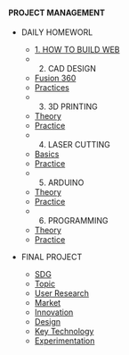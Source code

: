 <!-- 侧边栏 docs/_sidebar.md -->
####        PROJECT MANAGEMENT
- DAILY HOMEWORL
  - [1. HOW TO BUILD WEB](PM/Howtobuild/githubpage.md)
  -  2. CAD DESIGN
    - [Fusion 360](PM/CAD/installcad.md)
    - [Practices](PM/CAD/practicecad.md)
  -  3. 3D PRINTING
    - [Theory](PM/3dprinting/theory.md)
    - [Practice](PM/3dprinting/practice.md)
  -  4. LASER CUTTING
    - [Basics](https://www.nexmaker.com/doc/6laser_cutter/basic.html)
    - [Practice](PM/Lasercutting/practice.md)
  -  5. ARDUINO
    - [Theory](https://www.nexmaker.com/doc/5arduino/arduino_basic.html)
    - [Practice](PM/Arduino/practice.md)
  -  6. PROGRAMMING 
    - [Theory](https://www.nexmaker.com/doc/10Interface-application-programming/processing.html)
    - [Practice](PM/Programming/practice.md)

- FINAL PROJECT
  - [SDG](FINALPROJECT/designgoal.md)
  - [Topic](FINALPROJECT/topic.md)
  - [User Research](FINALPROJECT/user.md)
  - [Market](FINALPROJECT/market.md)
  - [Innovation](FINALPROJECT/innovation.md)
  - [Design](FINALPROJECT/design.md)
  - [Key Technology](FINALPROJECT/technology.md)
  - [Experimentation](FINALPROJECT/Experimentation.md)